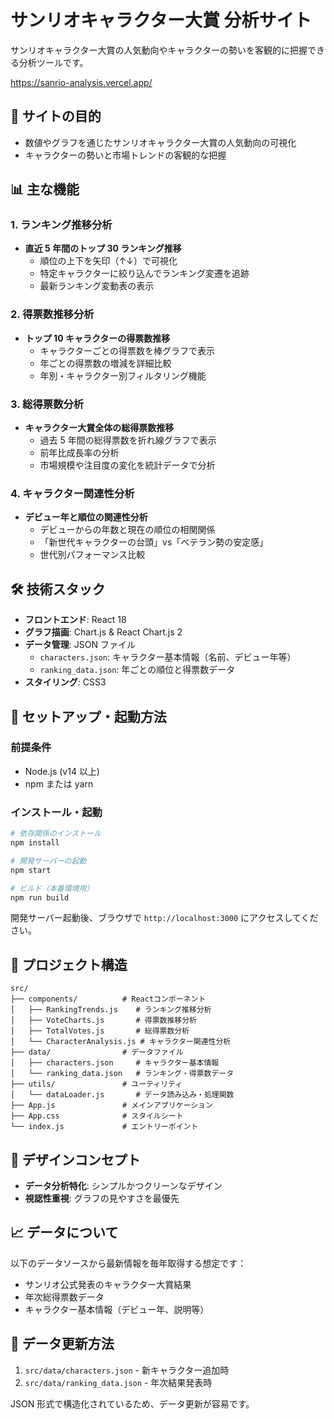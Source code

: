 # サンリオキャラクター大賞 分析サイト

サンリオキャラクター大賞の人気動向やキャラクターの勢いを客観的に把握できる分析ツールです。

https://sanrio-analysis.vercel.app/

## 🎯 サイトの目的

- 数値やグラフを通じたサンリオキャラクター大賞の人気動向の可視化
- キャラクターの勢いと市場トレンドの客観的な把握

## 📊 主な機能

### 1. ランキング推移分析

- **直近 5 年間のトップ 30 ランキング推移**
  - 順位の上下を矢印（↑↓）で可視化
  - 特定キャラクターに絞り込んでランキング変遷を追跡
  - 最新ランキング変動表の表示

### 2. 得票数推移分析

- **トップ 10 キャラクターの得票数推移**
  - キャラクターごとの得票数を棒グラフで表示
  - 年ごとの得票数の増減を詳細比較
  - 年別・キャラクター別フィルタリング機能

### 3. 総得票数分析

- **キャラクター大賞全体の総得票数推移**
  - 過去 5 年間の総得票数を折れ線グラフで表示
  - 前年比成長率の分析
  - 市場規模や注目度の変化を統計データで分析

### 4. キャラクター関連性分析

- **デビュー年と順位の関連性分析**
  - デビューからの年数と現在の順位の相関関係
  - 「新世代キャラクターの台頭」vs「ベテラン勢の安定感」
  - 世代別パフォーマンス比較

## 🛠 技術スタック

- **フロントエンド**: React 18
- **グラフ描画**: Chart.js & React Chart.js 2
- **データ管理**: JSON ファイル
  - `characters.json`: キャラクター基本情報（名前、デビュー年等）
  - `ranking_data.json`: 年ごとの順位と得票数データ
- **スタイリング**: CSS3

## 🚀 セットアップ・起動方法

### 前提条件

- Node.js (v14 以上)
- npm または yarn

### インストール・起動

```bash
# 依存関係のインストール
npm install

# 開発サーバーの起動
npm start

# ビルド（本番環境用）
npm run build
```

開発サーバー起動後、ブラウザで `http://localhost:3000` にアクセスしてください。

## 📁 プロジェクト構造

```
src/
├── components/          # Reactコンポーネント
│   ├── RankingTrends.js    # ランキング推移分析
│   ├── VoteCharts.js       # 得票数推移分析
│   ├── TotalVotes.js       # 総得票数分析
│   └── CharacterAnalysis.js # キャラクター関連性分析
├── data/                # データファイル
│   ├── characters.json     # キャラクター基本情報
│   └── ranking_data.json   # ランキング・得票数データ
├── utils/               # ユーティリティ
│   └── dataLoader.js       # データ読み込み・処理関数
├── App.js               # メインアプリケーション
├── App.css              # スタイルシート
└── index.js             # エントリーポイント
```

## 🎨 デザインコンセプト

- **データ分析特化**: シンプルかつクリーンなデザイン
- **視認性重視**: グラフの見やすさを最優先

## 📈 データについて

以下のデータソースから最新情報を毎年取得する想定です：

- サンリオ公式発表のキャラクター大賞結果
- 年次総得票数データ
- キャラクター基本情報（デビュー年、説明等）

## 🔄 データ更新方法

1. `src/data/characters.json` - 新キャラクター追加時
2. `src/data/ranking_data.json` - 年次結果発表時

JSON 形式で構造化されているため、データ更新が容易です。
